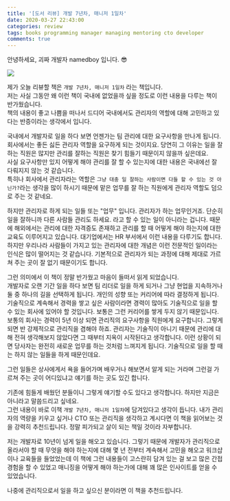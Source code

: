 ```yaml
---
title: '[도서 리뷰] 개발 7년차, 매니저 1일차'
date: 2020-03-27 22:43:00
categories: review
tags: books programming manager managing mentoring cto developer
comments: true
---
```


안녕하세요, 괴짜 개발자 namedboy 입니다. 😎

<img src='https://firebasestorage.googleapis.com/v0/b/github-blog-39e5f.appspot.com/o/IMG_4043.jpg?alt=media&token=1a27eab9-6251-45df-9d65-acd81f29766b'/>

제가 오늘 리뷰할 책은 `개발 7년차, 매니저 1일차` 라는 책입니다.  
저는 사실 그동안 왜 이런 책이 국내에 없었을까 싶을 정도로 이런 내용을 다루는 책이 반가웠습니다.  
책의 내용이 좋고 나쁨을 떠나서 드디어 국내에서도 관리자의 역할에 대해 고민하고 있다는 반증이라는 생각에서 입니다. 

국내에서 개발자로 일을 하다 보면 언젠가는 팀 관리에 대한 요구사항을 만나게 됩니다.  
회사에서는 좋든 싫든 관리자 역할을 요구하게 되는 것이지요. 당연히 그 이유는 일을 잘하는 직원은 많지만 관리를 잘하는 직원은 찾기 힘들기 때문이지 않을까 싶은데요.  
사실 요구사항만 있지 어떻게 해야 관리를 잘 할 수 있는지에 대한 내용은 국내에선 잘 다뤄지지 않는 것 같습니다.  
특히나 회사에서 관리자라는 역할은 `그냥 대충 일 잘하는 사람이면 다들 할 수 있는 것 아닌가?`라는 생각을 많이 하시기 때문에 맡은 업무를 잘 하는 직원에게 관리자 역할도 덤으로 주는 것 같네요.  

하지만 관리자로 하게 되는 일들 또는 "업무" 입니다. 관리자가 하는 업무인거죠. 단순히 일을 잘하니까 다른 사람들 관리도 하세요. 라고 할 수 있는 일이 아니라는 겁니다. 때문에 해외에서는 관리에 대한 자격증도 존재하고 관리를 할 때 어떻게 해야 하는지에 대한 교육도 이루어지고 있습니다. 대기업에서는 HR 부서에서 이런 내용을 다루기도 합니다. 하지만 우리나라 사람들이 가지고 있는 관리자에 대한 개념은 이런 전문적인 일이라는 인식은 많이 떨어지는 것 같습니다.
기본적으로 관리자가 되는 과정에 대해 제대로 가르쳐 주는 곳이 잘 없기 때문이기도 합니다.  

그런 의미에서 이 책이 정말 반가웠고 마음이 들떠서 읽게 되었습니다.  
개발자로 오랜 기간 일을 하다 보면 팀 리더로 일을 하게 되거나 그냥 현업을 지속하거나 둘 중 하나의 길을 선택하게 됩니다. 개인의 성향 또는 커리어에 따라 결정하게 됩니다.  
기술직으로 계속해서 경력을 쌓고 싶은 사람이라면 경력이 많아도 기술직으로 일을 할 수 있는 회사에 있어야 할 것입니다. 보통은 그런 커리어를 쌓게 두지 않기 때문입니다. 보통의 회사는 경력이 5년 이상 되면 관리직의 요구사항을 직원에게 요구합니다. 그렇게 되면 반 강제적으로 관리직을 겸해야 하죠. 관리자는 기술직이 아니기 때문에 관리에 대해 전혀 생각해보지 않았다면 그 때부터 지옥이 시작된다고 생각합니다. 이런 상황이 되면 당사자는 완전히 새로운 업무를 하는 것처럼 느껴지게 됩니다. 기술직으로 일을 할 때는 하지 않는 일들을 하게 때문인데요.

그런 일들은 상사에게서 욕을 들어가며 배우거나 해보면서 알게 되는 거라며 그런걸 가르쳐 주는 곳이 어디있냐고 얘기를 하는 곳도 있긴 합니다.

기존에 힘들게 배웠던 분들이니 그렇게 얘기할 수도 있다고 생각합니다. 하지만 지금은 아니라고 말씀드리고 싶네요.  
그런 내용이 바로 이책 `개발 7년차, 매니저 1일차`에 담겨있다고 생각이 듭니다. 내가 관리자의 역량을 키우고 싶거나 CTO 또는 관리직을 생각하고 계시다면 이 책을 읽어보는 것을 강력히 추천드립니다. 정말 피가되고 살이 되는 책일 것이라 자부합니다.

저는 개발자로 10년이 넘게 일을 해오고 있습니다. 그렇기 때문에 개발자가 관리직으로 올라서야 할 때 무엇을 해야 하는지에 대해 몇 년 전부터 계속해서 고민을 해오고 워크샵이나 교육들을 들었었는데 이 책에 그런 내용들이 고스란히 담겨 있는 걸 보고 많은 간접 경험을 할 수 있었고 매니징을 어떻게 해야 하는가에 대해 꽤 많은 인사이트를 얻을 수 있었습니다.

나중에 관리직으로서 일을 하고 싶으신 분이라면 이 책을 추천드립니다.

